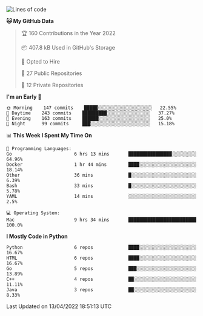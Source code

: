 <!--START_SECTION:waka-->
![Lines of code](https://img.shields.io/badge/From%20Hello%20World%20I%27ve%20Written-983%20Thousand%20lines%20of%20code-blue)

**🐱 My GitHub Data** 

> 🏆 160 Contributions in the Year 2022
 > 
> 📦 407.8 kB Used in GitHub's Storage 
 > 
> 💼 Opted to Hire
 > 
> 📜 27 Public Repositories 
 > 
> 🔑 12 Private Repositories  
 > 
**I'm an Early 🐤** 

```text
🌞 Morning    147 commits    █████░░░░░░░░░░░░░░░░░░░░   22.55% 
🌆 Daytime    243 commits    █████████░░░░░░░░░░░░░░░░   37.27% 
🌃 Evening    163 commits    ██████░░░░░░░░░░░░░░░░░░░   25.0% 
🌙 Night      99 commits     ███░░░░░░░░░░░░░░░░░░░░░░   15.18%

```


📊 **This Week I Spent My Time On** 

```text
💬 Programming Languages: 
Go                       6 hrs 13 mins       ████████████████░░░░░░░░░   64.96% 
Docker                   1 hr 44 mins        ████░░░░░░░░░░░░░░░░░░░░░   18.14% 
Other                    36 mins             █░░░░░░░░░░░░░░░░░░░░░░░░   6.39% 
Bash                     33 mins             █░░░░░░░░░░░░░░░░░░░░░░░░   5.78% 
YAML                     14 mins             ░░░░░░░░░░░░░░░░░░░░░░░░░   2.5%

💻 Operating System: 
Mac                      9 hrs 34 mins       █████████████████████████   100.0%

```

**I Mostly Code in Python** 

```text
Python                   6 repos             ████░░░░░░░░░░░░░░░░░░░░░   16.67% 
HTML                     6 repos             ████░░░░░░░░░░░░░░░░░░░░░   16.67% 
Go                       5 repos             ███░░░░░░░░░░░░░░░░░░░░░░   13.89% 
C++                      4 repos             ██░░░░░░░░░░░░░░░░░░░░░░░   11.11% 
Java                     3 repos             ██░░░░░░░░░░░░░░░░░░░░░░░   8.33%

```



 Last Updated on 13/04/2022 18:51:13 UTC
<!--END_SECTION:waka-->
